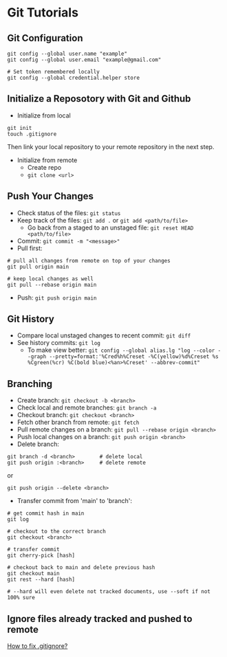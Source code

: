# Git Tutorials

## Git Configuration
```
git config --global user.name "example"
git config --global user.email "example@gmail.com"

# Set token remembered locally
git config --global credential.helper store
```

## Initialize a Reposotory with Git and Github
- Initialize from local
```
git init
touch .gitignore
```
Then link your local repository to your remote repository in the next step.
- Initialize from remote
    - Create repo
    - `git clone <url>`

## Push Your Changes
- Check status of the files: `git status`
- Keep track of the files: `git add .` or `git add <path/to/file>`
    - Go back from a staged to an unstaged file: `git reset HEAD <path/to/file>`
- Commit: `git commit -m "<message>"`
- Pull first:
```
# pull all changes from remote on top of your changes
git pull origin main

# keep local changes as well             
git pull --rebase origin main    
```
- Push: `git push origin main`

## Git History
- Compare local unstaged changes to recent commit: `git diff`
- See history commits: `git log`
    - To make view better: `git config --global alias.lg "log --color --graph --pretty=format:'%Cred%h%Creset -%C(yellow)%d%Creset %s %Cgreen(%cr) %C(bold blue)<%an>%Creset' --abbrev-commit"`

## Branching
- Create branch: `git checkout -b <branch>`
- Check local and remote branches: `git branch -a`
- Checkout branch: `git checkout <branch>`
- Fetch other branch from remote: `git fetch`
- Pull remote changes on a branch: `git pull --rebase origin <branch>`
- Push local changes on a branch: `git push origin <branch>`
- Delete branch: 
```
git branch -d <branch>        # delete local 
git push origin :<branch>     # delete remote
```
or 
```
git push origin --delete <branch>
```
- Transfer commit from 'main' to 'branch':
```
# get commit hash in main
git log

# checkout to the correct branch
git checkout <branch>

# transfer commit
git cherry-pick [hash]

# checkout back to main and delete previous hash
git checkout main
git rest --hard [hash]  

# --hard will even delete not tracked documents, use --soft if not 100% sure
```

## Ignore files already tracked and pushed to remote
[How to fix .gitignore?](https://www.codeblocq.com/2016/01/Untrack-files-already-added-to-git-repository-based-on-gitignore/)
